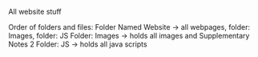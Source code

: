 All website stuff

Order of folders and files:
Folder Named Website -> all webpages, folder: Images, folder: JS
Folder: Images -> holds all images and Supplementary Notes 2
Folder: JS -> holds all java scripts

